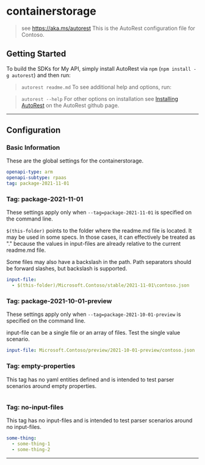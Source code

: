 # containerstorage

> see https://aka.ms/autorest
This is the AutoRest configuration file for Contoso.

## Getting Started

To build the SDKs for My API, simply install AutoRest via `npm` (`npm install -g autorest`) and then run:

> `autorest readme.md`
To see additional help and options, run:

> `autorest --help`
For other options on installation see [Installing AutoRest](https://aka.ms/autorest/install) on the AutoRest github page.

---

## Configuration

### Basic Information

These are the global settings for the containerstorage.

```yaml
openapi-type: arm
openapi-subtype: rpaas
tag: package-2021-11-01
```

### Tag: package-2021-11-01

These settings apply only when `--tag=package-2021-11-01` is specified on the command line.

`$(this-folder)` points to the folder where the readme.md file is located. It
may be used in some specs. In those cases, it can effectively be treated as "."
because the values in input-files are already relative to the current readme.md
file.

Some files may also have a backslash in the path. Path separators should be 
forward slashes, but backslash is supported.

```yaml $(tag) == 'package-2021-11-01'
input-file:
  - $(this-folder)/Microsoft.Contoso/stable/2021-11-01\contoso.json
```

### Tag: package-2021-10-01-preview

These settings apply only when `--tag=package-2021-10-01-preview` is specified on the command line.

input-file can be a single file or an array of files. Test the single value
scenario.

```yaml $(tag) == 'package-2021-10-01-preview'
input-file: Microsoft.Contoso/preview/2021-10-01-preview/contoso.json
```

### Tag: empty-properties

This tag has no yaml entities defined and is intended to test parser scenarios
around empty properties.

``` yaml $(tag) == 'empty-properties'

```

### Tag: no-input-files

This tag has no input-files and is intended to test parser scenarios around no
input-files.

``` yaml $(tag) == 'no-input-files'
some-thing: 
  - some-thing-1
  - some-thing-2
```

---
